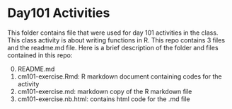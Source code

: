 # Day101  Activities

This folder contains file that were used for day 101 activities in the class. This class activity is about writing functions in R. This repo contains 3 files and the readme.md file. Here is a brief description of the folder and  files contained in this repo:

0. README.md
1. cm101-exercise.Rmd: R markdown document containing  codes for the activity
2. cm101-exercise.md:  markdown copy of the R markdown file
3. cm101-exercise.nb.html: contains html code for the .md file

